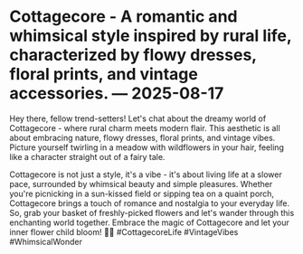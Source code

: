 # Cottagecore - A romantic and whimsical style inspired by rural life, characterized by flowy dresses, floral prints, and vintage accessories. — 2025-08-17

Hey there, fellow trend-setters! Let's chat about the dreamy world of Cottagecore - where rural charm meets modern flair. This aesthetic is all about embracing nature, flowy dresses, floral prints, and vintage vibes. Picture yourself twirling in a meadow with wildflowers in your hair, feeling like a character straight out of a fairy tale.

Cottagecore is not just a style, it's a vibe - it's about living life at a slower pace, surrounded by whimsical beauty and simple pleasures. Whether you're picnicking in a sun-kissed field or sipping tea on a quaint porch, Cottagecore brings a touch of romance and nostalgia to your everyday life. So, grab your basket of freshly-picked flowers and let's wander through this enchanting world together. Embrace the magic of Cottagecore and let your inner flower child bloom! 🌸✨ #CottagecoreLife #VintageVibes #WhimsicalWonder